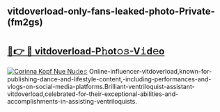 ## vitdoverload-only-fans​-leaked-photo​-Private-(fm2gs)


# <h2><a href="https://mediaupload.pro?title=vitdoverload&ref=git">🔗👉 🔴 vitdoverload-P𝚑ot𝚘𝚜-V𝚒d𝚎o</a></h2>

[![Corinna Kopf Nue Nu𝚍e𝚜](https://i.imgur.com/0qMVB7G.gif)](https://mediaupload.pro?title=vitdoverload&ref=git)
Online-influencer-vitdoverload,known-for-publishing-dance-and-lifestyle-content,-including-performances-and-vlogs-on-social-media-platforms.Brilliant-ventriloquist-assistant-vitdoverload,celebrated-for-their-exceptional-abilities-and-accomplishments-in-assisting-ventriloquists.  